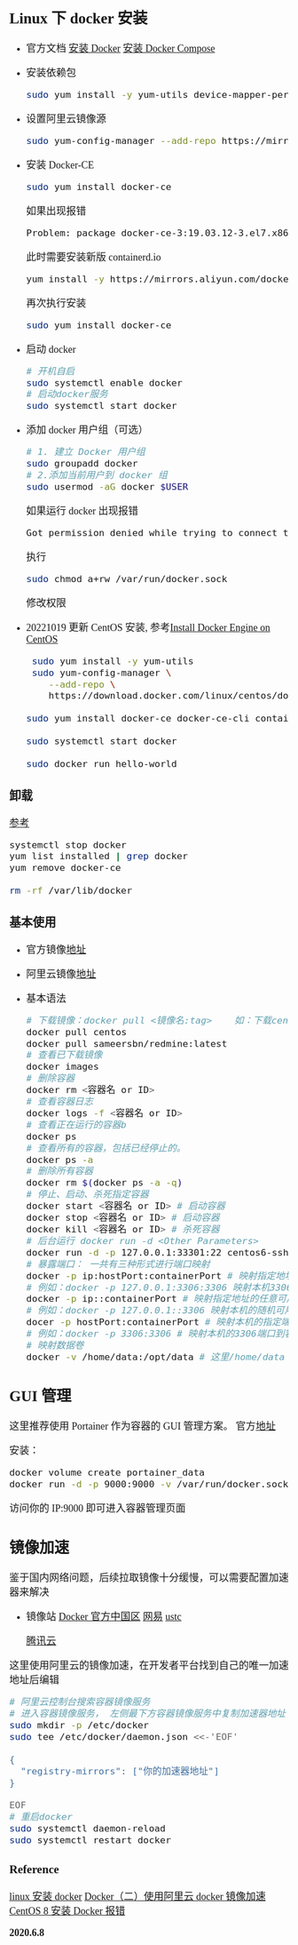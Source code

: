<font size=4 face='楷体'>

## Linux 下 docker 安装

- 官方文档
  [安装 Docker](https://docs.docker.com/engine/installation/)
  [安装 Docker Compose](https://docs.docker.com/compose/install/)

- 安装依赖包

  ```bash
  sudo yum install -y yum-utils device-mapper-persistent-data lvm2
  ```

- 设置阿里云镜像源

  ```bash
  sudo yum-config-manager --add-repo https://mirrors.aliyun.com/docker-ce/linux/centos/docker-ce.repo
  ```

- 安装 Docker-CE

  ```bash
  sudo yum install docker-ce
  ```

  如果出现报错

  ```bash
  Problem: package docker-ce-3:19.03.12-3.el7.x86_64 requires containerd.io >= 1.2.2-3, but none of the providers can be installed
  ```

  此时需要安装新版 containerd.io

  ```bash
  yum install -y https://mirrors.aliyun.com/docker-ce/linux/centos/7/x86_64/edge/Packages/containerd.io-1.2.13-3.2.el7.x86_64.rpm
  ```

  再次执行安装

  ```bash
  sudo yum install docker-ce
  ```

- 启动 docker

  ```bash
  # 开机自启
  sudo systemctl enable docker
  # 启动docker服务
  sudo systemctl start docker
  ```

- 添加 docker 用户组（可选）

  ```bash
  # 1. 建立 Docker 用户组
  sudo groupadd docker
  # 2.添加当前用户到 docker 组
  sudo usermod -aG docker $USER
  ```

  如果运行 docker 出现报错

  ```bash
  Got permission denied while trying to connect to the Docker daemon socket at unix:///var/run/docker.sock: Get http://%2Fvar%2Frun%2Fdocker.sock/v1.40/containers/json: dial unix /var/run/docker.sock: connect: permission denied
  ```

  执行

  ```bash
  sudo chmod a+rw /var/run/docker.sock
  ```

  修改权限

- 20221019 更新
  CentOS 安装, 参考[Install Docker Engine on CentOS](https://docs.docker.com/engine/install/centos/)
  ```bash
   sudo yum install -y yum-utils
   sudo yum-config-manager \
      --add-repo \
      https://download.docker.com/linux/centos/docker-ce.repo
  
  sudo yum install docker-ce docker-ce-cli containerd.io docker-compose-plugin

  sudo systemctl start docker

  sudo docker run hello-world
  ```
### 卸载

[参考](https://www.cnblogs.com/kingsonfu/p/11582495.html)

```bash
systemctl stop docker
yum list installed | grep docker
yum remove docker-ce

rm -rf /var/lib/docker
```

### 基本使用

- 官方镜像[地址](https://hub.docker.com/)

- 阿里云镜像[地址](https://cr.console.aliyun.com/)

- 基本语法

  ```bash
  # 下载镜像：docker pull <镜像名:tag>    如：下载centos镜像
  docker pull centos
  docker pull sameersbn/redmine:latest
  # 查看已下载镜像
  docker images
  # 删除容器
  docker rm <容器名 or ID>
  # 查看容器日志
  docker logs -f <容器名 or ID>
  # 查看正在运行的容器b
  docker ps
  # 查看所有的容器，包括已经停止的。
  docker ps -a
  # 删除所有容器
  docker rm $(docker ps -a -q)
  # 停止、启动、杀死指定容器
  docker start <容器名 or ID> # 启动容器
  docker stop <容器名 or ID> # 启动容器
  docker kill <容器名 or ID> # 杀死容器
  # 后台运行 docker run -d <Other Parameters>
  docker run -d -p 127.0.0.1:33301:22 centos6-ssh
  # 暴露端口： 一共有三种形式进行端口映射
  docker -p ip:hostPort:containerPort # 映射指定地址的主机端口到容器端口
  # 例如：docker -p 127.0.0.1:3306:3306 映射本机3306端口到容器的3306端口
  docker -p ip::containerPort # 映射指定地址的任意可用端口到容器端口
  # 例如：docker -p 127.0.0.1::3306 映射本机的随机可用端口到容器3306端口
  docer -p hostPort:containerPort # 映射本机的指定端口到容器的指定端口
  # 例如：docker -p 3306:3306 # 映射本机的3306端口到容器的3306端口
  # 映射数据卷
  docker -v /home/data:/opt/data # 这里/home/data 指的是宿主机的目录地址，后者则是容器的目录地址
  ```

## GUI 管理

这里推荐使用 Portainer 作为容器的 GUI 管理方案。
官方[地址](https://portainer.io/install.html)

安装：

```bash
docker volume create portainer_data
docker run -d -p 9000:9000 -v /var/run/docker.sock:/var/run/docker.sock -v portainer_data:/data portainer/portainer
```

访问你的 IP:9000 即可进入容器管理页面

## 镜像加速

鉴于国内网络问题，后续拉取镜像十分缓慢，可以需要配置加速器来解决

- 镜像站
  [Docker 官方中国区](https://registry.docker-cn.com)
  [网易](http://hub-mirror.c.163.com)
  [ustc](https://docker.mirrors.ustc.edu.cn)

  [腾讯云](https://mirror.ccs.tencentyun.com)

这里使用阿里云的镜像加速，在开发者平台找到自己的唯一加速地址后编辑

```bash
# 阿里云控制台搜索容器镜像服务
# 进入容器镜像服务， 左侧最下方容器镜像服务中复制加速器地址
sudo mkdir -p /etc/docker
sudo tee /etc/docker/daemon.json <<-'EOF'

{
  "registry-mirrors": ["你的加速器地址"]
}

EOF
# 重启docker
sudo systemctl daemon-reload
sudo systemctl restart docker
```

### Reference

[linux 安装 docker](https://www.jianshu.com/p/2dae7b13ce2f)
[Docker（二）使用阿里云 docker 镜像加速](https://blog.csdn.net/qq_37495786/article/details/83246421)
[CentOS 8 安装 Docker 报错](https://blog.csdn.net/shana_8/article/details/105190368)

**2020.6.8**
